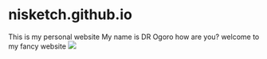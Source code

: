 # nisketch.github.io
This is my personal website
My name is DR Ogoro how are you? welcome to my fancy website
 ![](https://i.gifer.com/4j.gif)